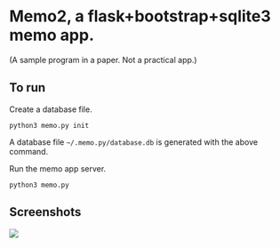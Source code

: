 # Memo2, a flask+bootstrap+sqlite3 memo app.

(A sample program in a paper. Not a practical app.)

## To run

Create a database file.

```
python3 memo.py init
```

A database file `~/.memo.py/database.db` is generated with the above command.

Run the memo app server.

```
python3 memo.py
```

## Screenshots

![](doc/screenshots/screenshot1.png)
